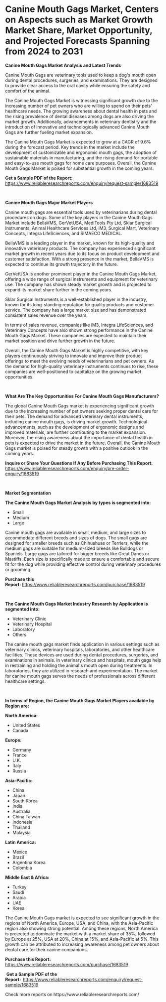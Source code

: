<p><h1>Canine Mouth Gags Market, Centers on Aspects such as Market Growth Market Share, Market Opportunity, and Projected Forecasts Spanning from 2024 to 2031</h1></p><p><strong>Canine Mouth Gags Market Analysis and Latest Trends</strong></p>
<p><p>Canine Mouth Gags are veterinary tools used to keep a dog's mouth open during dental procedures, surgeries, and examinations. They are designed to provide clear access to the oral cavity while ensuring the safety and comfort of the animal. </p><p>The Canine Mouth Gags Market is witnessing significant growth due to the increasing number of pet owners who are willing to spend on their pets' healthcare needs. The growing awareness about dental health in pets and the rising prevalence of dental diseases among dogs are also driving the market growth. Additionally, advancements in veterinary dentistry and the introduction of innovative and technologically advanced Canine Mouth Gags are further fueling market expansion.</p><p>The Canine Mouth Gags Market is expected to grow at a CAGR of 9.6% during the forecast period. Key trends in the market include the development of customizable and ergonomic mouth gags, the adoption of sustainable materials in manufacturing, and the rising demand for portable and easy-to-use mouth gags for home care purposes. Overall, the Canine Mouth Gags Market is poised for substantial growth in the coming years.</p></p>
<p><strong>Get a Sample PDF of the Report:&nbsp;</strong> <a href="https://www.reliableresearchreports.com/enquiry/request-sample/1683519">https://www.reliableresearchreports.com/enquiry/request-sample/1683519</a></p>
<p>&nbsp;</p>
<p><strong>Canine Mouth Gags Major Market Players</strong></p>
<p><p>Canine mouth gags are essential tools used by veterinarians during dental procedures on dogs. Some of the key players in the Canine Mouth Gags Market include BellaVMS, GerVetUSA, MediTools Pty Ltd, Sklar Surgical Instruments, Animal Healthcare Services Ltd, iM3, Surgical Mart, Veterinary Concepts, Integra LifeSciences, and SIMAECO MEDICAL.</p><p>BellaVMS is a leading player in the market, known for its high-quality and innovative veterinary products. The company has experienced significant market growth in recent years due to its focus on product development and customer satisfaction. With a strong presence in the market, BellaVMS is expected to continue its growth trajectory in the future.</p><p>GerVetUSA is another prominent player in the Canine Mouth Gags Market, offering a wide range of surgical instruments and equipment for veterinary use. The company has shown steady market growth and is projected to expand its market share further in the coming years.</p><p>Sklar Surgical Instruments is a well-established player in the industry, known for its long-standing reputation for quality products and customer service. The company has a large market size and has demonstrated consistent sales revenue over the years.</p><p>In terms of sales revenue, companies like iM3, Integra LifeSciences, and Veterinary Concepts have also shown strong performance in the Canine Mouth Gags Market. These companies are expected to maintain their market position and drive further growth in the future.</p><p>Overall, the Canine Mouth Gags Market is highly competitive, with key players continuously striving to innovate and improve their product offerings to meet the evolving needs of veterinarians and pet owners. As the demand for high-quality veterinary instruments continues to rise, these companies are well-positioned to capitalize on the growing market opportunities.</p></p>
<p>&nbsp;</p>
<p><strong>What Are The Key Opportunities For Canine Mouth Gags Manufacturers?</strong></p>
<p><p>The global Canine Mouth Gags market is experiencing significant growth due to the increasing number of pet owners seeking proper dental care for their pets. The demand for advanced veterinary dental instruments, including canine mouth gags, is driving market growth. Technological advancements, such as the development of ergonomic designs and improved materials, are further contributing to the market expansion. Moreover, the rising awareness about the importance of dental health in pets is expected to drive the market in the future. Overall, the Canine Mouth Gags market is poised for steady growth with a positive outlook in the coming years.</p></p>
<p><strong>Inquire or Share Your Questions If Any Before Purchasing This Report:</strong> <a href="https://www.reliableresearchreports.com/enquiry/pre-order-enquiry/1683519">https://www.reliableresearchreports.com/enquiry/pre-order-enquiry/1683519</a></p>
<p>&nbsp;</p>
<p><strong>Market Segmentation</strong></p>
<p><strong>The Canine Mouth Gags Market Analysis by types is segmented into:</strong></p>
<p><ul><li>Small</li><li>Medium</li><li>Large</li></ul></p>
<p><p>Canine mouth gags are available in small, medium, and large sizes to accommodate different breeds and sizes of dogs. The small gags are designed for smaller breeds such as Chihuahuas or Terriers, while the medium gags are suitable for medium-sized breeds like Bulldogs or Spaniels. Large gags are tailored for bigger breeds like Great Danes or Mastiffs. Each size is specifically made to ensure a comfortable and secure fit for the dog while providing effective control during veterinary procedures or grooming.</p></p>
<p><strong>Purchase this Report:&nbsp;</strong><a href="https://www.reliableresearchreports.com/purchase/1683519">https://www.reliableresearchreports.com/purchase/1683519</a></p>
<p>&nbsp;</p>
<p><strong>The Canine Mouth Gags Market Industry Research by Application is segmented into:</strong></p>
<p><ul><li>Veterinary Clinic</li><li>Veterinary Hospital</li><li>Laboratory</li><li>Others</li></ul></p>
<p><p>The canine mouth gags market finds application in various settings such as veterinary clinics, veterinary hospitals, laboratories, and other healthcare facilities. These devices are used during dental procedures, surgeries, and examinations in animals. In veterinary clinics and hospitals, mouth gags help in restraining and holding the animal's mouth open during treatments. In laboratories, they are utilized in research and experimentation. The market for canine mouth gags serves the needs of professionals across different healthcare settings.</p></p>
<p>&nbsp;</p>
<p><strong>In terms of Region, the Canine Mouth Gags Market Players available by Region are:</strong></p>
<p>
    <p> <strong> North America: </strong>
        <ul>
            <li>United States</li>
            <li>Canada</li>
        </ul>
        </p> 
    <p> <strong> Europe: </strong>
        <ul>
            <li>Germany</li>
            <li>France</li>
            <li>U.K.</li>
            <li>Italy</li>
            <li>Russia</li>
        </ul>
        </p> 
    <p> <strong> Asia-Pacific: </strong>
        <ul>
            <li>China</li>
            <li>Japan</li>
            <li>South Korea</li>
            <li>India</li>
            <li>Australia</li>
            <li>China Taiwan</li>
            <li>Indonesia</li>
            <li>Thailand</li>
            <li>Malaysia</li>
        </ul>
        </p> 
    <p> <strong> Latin America: </strong>
        <ul>
            <li>Mexico</li>
            <li>Brazil</li>
            <li>Argentina Korea</li>
            <li>Colombia</li>
        </ul>
        </p> 
    <p> <strong> Middle East & Africa: </strong>
        <ul>
            <li>Turkey</li>
            <li>Saudi</li>
            <li>Arabia</li>
            <li>UAE</li>
            <li>Korea</li>
        </ul>
    </p>
    </p>
<p><p>The Canine Mouth Gags market is expected to see significant growth in the regions of North America, Europe, USA, and China, with the Asia-Pacific region also showing strong potential. Among these regions, North America is projected to dominate the market with a market share of 35%, followed by Europe at 25%, USA at 20%, China at 15%, and Asia-Pacific at 5%. This growth can be attributed to increasing awareness among pet owners about dental care for their canine companions.</p></p>
<p><strong>Purchase this Report: </strong><a href="https://www.reliableresearchreports.com/purchase/1683519">https://www.reliableresearchreports.com/purchase/1683519</a></p>
<p>&nbsp;<strong>Get a Sample PDF of the Report:&nbsp;&nbsp;</strong><a href="https://www.reliableresearchreports.com/enquiry/request-sample/1683519">https://www.reliableresearchreports.com/enquiry/request-sample/1683519</a></p>
<p><strong></strong></p>
<p>Check more reports on https://www.reliableresearchreports.com/</p>